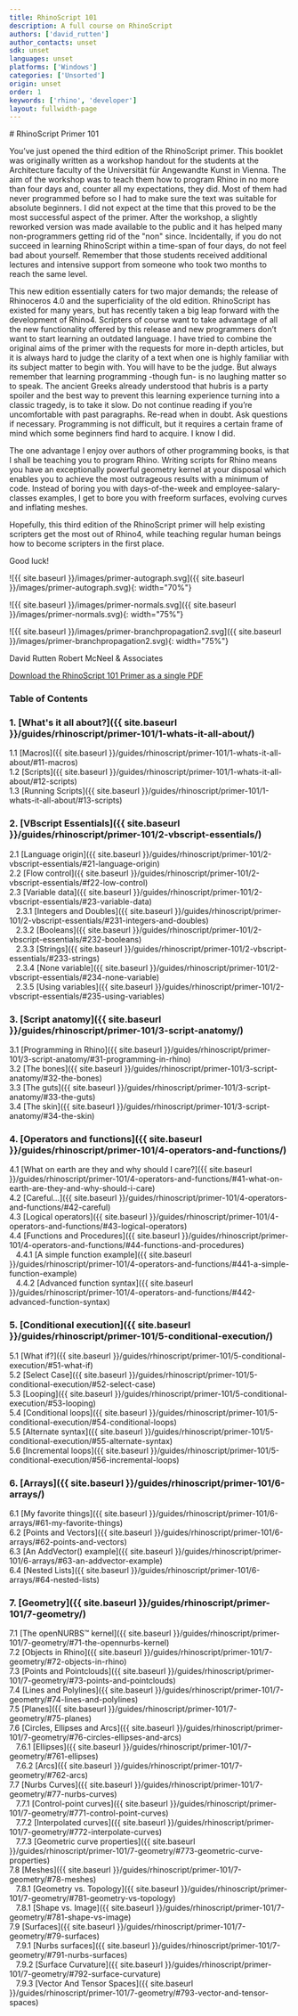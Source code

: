 ```yaml
---
title: RhinoScript 101
description: A full course on RhinoScript
authors: ['david_rutten']
author_contacts: unset
sdk: unset
languages: unset
platforms: ['Windows']
categories: ['Unsorted']
origin: unset
order: 1
keywords: ['rhino', 'developer']
layout: fullwidth-page
---
```


<div class="row">
<div class="col-md-12" markdown="1">  
# RhinoScript Primer 101  
</div>
<div class="col-md-8 col-sm-12 col-sm-12" markdown="1">  

You’ve just opened the third edition of the RhinoScript primer. This booklet was originally written as a workshop handout for the students at the Architecture faculty of the Universität für Angewandte Kunst in Vienna. The aim of the workshop was to teach them how to program Rhino in no more than four days and, counter all my expectations, they did. Most of them had never programmed before so I had to make sure the text was suitable for absolute beginners. I did not expect at the time that this proved to be the most successful aspect of the primer. After the workshop, a slightly reworked version was made available to the public and it has helped many non-programmers getting rid of the "non" since. Incidentally, if you do not succeed in learning RhinoScript within a time-span of four days, do not feel bad about yourself. Remember that those students received additional lectures and intensive support from someone who took two months to reach the same level.


This new edition essentially caters for two major demands; the release of Rhinoceros 4.0 and the superficiality of the old edition. RhinoScript has existed for many years, but has recently taken a big leap forward with the development of Rhino4. Scripters of course want to take advantage of all the new functionality offered by this release and new programmers don’t want to start learning an outdated language. I have tried to combine the original aims of the primer with the requests for more in-depth articles, but it is always hard to judge the clarity of a text when one is highly familiar with its subject matter to begin with. You will have to be the judge. But always remember that learning programming -though fun- is no laughing matter so to speak. The ancient Greeks already understood that hubris is a party spoiler and the best way to prevent this learning experience turning into a classic tragedy, is to take it slow. Do not continue reading if you’re uncomfortable with past paragraphs. Re-read when in doubt. Ask questions if necessary. Programming is not difficult, but it requires a certain frame of mind which some beginners find hard to acquire. I know I did.


The one advantage I enjoy over authors of other programming books, is that I shall be teaching you to program Rhino. Writing scripts for Rhino means you have an exceptionally powerful geometry kernel at your disposal which enables you to achieve the most outrageous results with a minimum of code. Instead of boring you with days-of-the-week and employee-salary-classes examples, I get to bore you with freeform surfaces, evolving curves and inflating meshes.

Hopefully, this third edition of the RhinoScript primer will help existing scripters get the most out of Rhino4, while teaching regular human beings how to become scripters in the first place.

Good luck!  


![{{ site.baseurl }}/images/primer-autograph.svg]({{ site.baseurl }}/images/primer-autograph.svg){: width="70%"}  

</div>  

<div class="col-md-4 hidden-sm hidden-xs" markdown="1">  

![{{ site.baseurl }}/images/primer-normals.svg]({{ site.baseurl }}/images/primer-normals.svg){: width="75%"}  

![{{ site.baseurl }}/images/primer-branchpropagation2.svg]({{ site.baseurl }}/images/primer-branchpropagation2.svg){: width="75%"}    
</div>  
</div>  

<div class="row">  
<div class="col-md-12" markdown="1">  

David Rutten
Robert McNeel & Associates

<a href="http://www.rhino3d.com/download/rhino/5.0/rhinoscript101"><span class="glyphicon glyphicon-download"></span></a> [Download the RhinoScript 101 Primer as a single PDF ](http://www.rhino3d.com/download/rhino/5.0/rhinoscript101)

### Table of Contents  
</div>  
</div>  

<div class="row-fluid">  
<div class="col-md-4" markdown="1">  

### 1. [What's it all about?]({{ site.baseurl }}/guides/rhinoscript/primer-101/1-whats-it-all-about/)

   1.1 [Macros]({{ site.baseurl }}/guides/rhinoscript/primer-101/1-whats-it-all-about/#11-macros)  
   1.2 [Scripts]({{ site.baseurl }}/guides/rhinoscript/primer-101/1-whats-it-all-about/#12-scripts)  
   1.3 [Running Scripts]({{ site.baseurl }}/guides/rhinoscript/primer-101/1-whats-it-all-about/#13-scripts)  

### 2. [VBscript Essentials]({{ site.baseurl }}/guides/rhinoscript/primer-101/2-vbscript-essentials/)  

   2.1	[Language origin]({{ site.baseurl }}/guides/rhinoscript/primer-101/2-vbscript-essentials/#21-language-origin)  
   2.2	[Flow control]({{ site.baseurl }}/guides/rhinoscript/primer-101/2-vbscript-essentials/#f22-low-control)  
   2.3	[Variable data]({{ site.baseurl }}/guides/rhinoscript/primer-101/2-vbscript-essentials/#23-variable-data)  
&nbsp;&nbsp; 2.3.1	[Integers and Doubles]({{ site.baseurl }}/guides/rhinoscript/primer-101/2-vbscript-essentials/#231-integers-and-doubles)  
&nbsp;&nbsp; 2.3.2	[Booleans]({{ site.baseurl }}/guides/rhinoscript/primer-101/2-vbscript-essentials/#232-booleans)  
&nbsp;&nbsp; 2.3.3	[Strings]({{ site.baseurl }}/guides/rhinoscript/primer-101/2-vbscript-essentials/#233-strings)  
&nbsp;&nbsp; 2.3.4	[None variable]({{ site.baseurl }}/guides/rhinoscript/primer-101/2-vbscript-essentials/#234-none-variable)  
&nbsp;&nbsp; 2.3.5	[Using variables]({{ site.baseurl }}/guides/rhinoscript/primer-101/2-vbscript-essentials/#235-using-variables)  

### 3. [Script anatomy]({{ site.baseurl }}/guides/rhinoscript/primer-101/3-script-anatomy/)

   3.1 [Programming in Rhino]({{ site.baseurl }}/guides/rhinoscript/primer-101/3-script-anatomy/#31-programming-in-rhino)    
   3.2 [The bones]({{ site.baseurl }}/guides/rhinoscript/primer-101/3-script-anatomy/#32-the-bones)  
   3.3 [The guts]({{ site.baseurl }}/guides/rhinoscript/primer-101/3-script-anatomy/#33-the-guts)  
   3.4 [The skin]({{ site.baseurl }}/guides/rhinoscript/primer-101/3-script-anatomy/#34-the-skin)  

</div>
<div class="col-md-4" markdown="1">


### 4. [Operators and functions]({{ site.baseurl }}/guides/rhinoscript/primer-101/4-operators-and-functions/)

   4.1	[What on earth are they and why should I care?]({{ site.baseurl }}/guides/rhinoscript/primer-101/4-operators-and-functions/#41-what-on-earth-are-they-and-why-should-i-care)   
   4.2	[Careful…]({{ site.baseurl }}/guides/rhinoscript/primer-101/4-operators-and-functions/#42-careful)     
   4.3	[Logical operators]({{ site.baseurl }}/guides/rhinoscript/primer-101/4-operators-and-functions/#43-logical-operators)     
   4.4	[Functions and Procedures]({{ site.baseurl }}/guides/rhinoscript/primer-101/4-operators-and-functions/#44-functions-and-procedures)     
&nbsp;&nbsp; 4.4.1 [A simple function example]({{ site.baseurl }}/guides/rhinoscript/primer-101/4-operators-and-functions/#441-a-simple-function-example)     
&nbsp;&nbsp; 4.4.2 [Advanced function syntax]({{ site.baseurl }}/guides/rhinoscript/primer-101/4-operators-and-functions/#442-advanced-function-syntax)     


### 5. [Conditional execution]({{ site.baseurl }}/guides/rhinoscript/primer-101/5-conditional-execution/)

   5.1	[What if?]({{ site.baseurl }}/guides/rhinoscript/primer-101/5-conditional-execution/#51-what-if)  
   5.2	[Select Case]({{ site.baseurl }}/guides/rhinoscript/primer-101/5-conditional-execution/#52-select-case)  
   5.3	[Looping]({{ site.baseurl }}/guides/rhinoscript/primer-101/5-conditional-execution/#53-looping)  
   5.4	[Conditional loops]({{ site.baseurl }}/guides/rhinoscript/primer-101/5-conditional-execution/#54-conditional-loops)  
   5.5	[Alternate syntax]({{ site.baseurl }}/guides/rhinoscript/primer-101/5-conditional-execution/#55-alternate-syntax)   
   5.6	[Incremental loops]({{ site.baseurl }}/guides/rhinoscript/primer-101/5-conditional-execution/#56-incremental-loops)


### 6. [Arrays]({{ site.baseurl }}/guides/rhinoscript/primer-101/6-arrays/)

   6.1	[My favorite things]({{ site.baseurl }}/guides/rhinoscript/primer-101/6-arrays/#61-my-favorite-things)  
   6.2	[Points and Vectors]({{ site.baseurl }}/guides/rhinoscript/primer-101/6-arrays/#62-points-and-vectors)  
   6.3	[An AddVector() example]({{ site.baseurl }}/guides/rhinoscript/primer-101/6-arrays/#63-an-addvector-example)  
   6.4	[Nested Lists]({{ site.baseurl }}/guides/rhinoscript/primer-101/6-arrays/#64-nested-lists)  

</div>
<div class="col-md-4" markdown="1">


### 7. [Geometry]({{ site.baseurl }}/guides/rhinoscript/primer-101/7-geometry/)

   7.1	[The openNURBS™ kernel]({{ site.baseurl }}/guides/rhinoscript/primer-101/7-geometry/#71-the-opennurbs-kernel)  
   7.2	[Objects in Rhino]({{ site.baseurl }}/guides/rhinoscript/primer-101/7-geometry/#72-objects-in-rhino)  
   7.3	[Points and Pointclouds]({{ site.baseurl }}/guides/rhinoscript/primer-101/7-geometry/#73-points-and-pointclouds)  
   7.4	[Lines and Polylines]({{ site.baseurl }}/guides/rhinoscript/primer-101/7-geometry/#74-lines-and-polylines)  
   7.5	[Planes]({{ site.baseurl }}/guides/rhinoscript/primer-101/7-geometry/#75-planes)  
   7.6	[Circles, Ellipses and Arcs]({{ site.baseurl }}/guides/rhinoscript/primer-101/7-geometry/#76-circles-ellipses-and-arcs)  
&nbsp;&nbsp; 7.6.1 [Ellipses]({{ site.baseurl }}/guides/rhinoscript/primer-101/7-geometry/#761-ellipses)  
&nbsp;&nbsp; 7.6.2 [Arcs]({{ site.baseurl }}/guides/rhinoscript/primer-101/7-geometry/#762-arcs)  
   7.7	[Nurbs Curves]({{ site.baseurl }}/guides/rhinoscript/primer-101/7-geometry/#77-nurbs-curves)  
&nbsp;&nbsp; 7.7.1 [Control-point curves]({{ site.baseurl }}/guides/rhinoscript/primer-101/7-geometry/#771-control-point-curves)  
&nbsp;&nbsp; 7.7.2 [Interpolated curves]({{ site.baseurl }}/guides/rhinoscript/primer-101/7-geometry/#772-interpolate-curves)  
&nbsp;&nbsp; 7.7.3 [Geometric curve properties]({{ site.baseurl }}/guides/rhinoscript/primer-101/7-geometry/#773-geometric-curve-properties)    
   7.8	[Meshes]({{ site.baseurl }}/guides/rhinoscript/primer-101/7-geometry/#78-meshes)  
&nbsp;&nbsp; 7.8.1 [Geometry vs. Topology]({{ site.baseurl }}/guides/rhinoscript/primer-101/7-geometry/#781-geometry-vs-topology)  
&nbsp;&nbsp; 7.8.1 [Shape vs. Image]({{ site.baseurl }}/guides/rhinoscript/primer-101/7-geometry/#781-shape-vs-image)  
   7.9	[Surfaces]({{ site.baseurl }}/guides/rhinoscript/primer-101/7-geometry/#79-surfaces)  
&nbsp;&nbsp; 7.9.1 [Nurbs surfaces]({{ site.baseurl }}/guides/rhinoscript/primer-101/7-geometry/#791-nurbs-surfaces)  
&nbsp;&nbsp; 7.9.2 [Surface Curvature]({{ site.baseurl }}/guides/rhinoscript/primer-101/7-geometry/#792-surface-curvature)  
&nbsp;&nbsp; 7.9.3 [Vector And Tensor Spaces]({{ site.baseurl }}/guides/rhinoscript/primer-101/7-geometry/#793-vector-and-tensor-spaces)   

</div>
</div>
